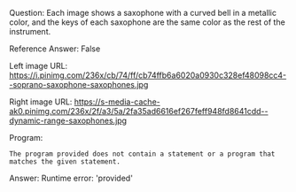 Question: Each image shows a saxophone with a curved bell in a metallic color, and the keys of each saxophone are the same color as the rest of the instrument.

Reference Answer: False

Left image URL: https://i.pinimg.com/236x/cb/74/ff/cb74ffb6a6020a0930c328ef48098cc4--soprano-saxophone-saxophones.jpg

Right image URL: https://s-media-cache-ak0.pinimg.com/236x/2f/a3/5a/2fa35ad6616ef267feff948fd8641cdd--dynamic-range-saxophones.jpg

Program:

```
The program provided does not contain a statement or a program that matches the given statement.
```
Answer: Runtime error: 'provided'

